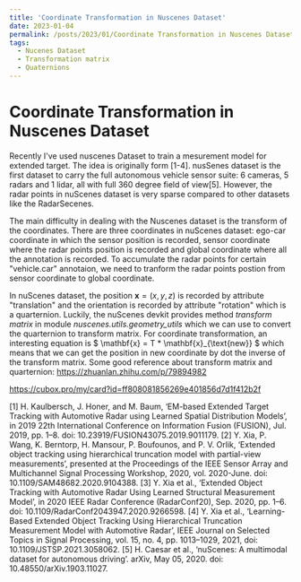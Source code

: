 ```yaml
---
title: 'Coordinate Transformation in Nuscenes Dataset'
date: 2023-01-04
permalink: /posts/2023/01/Coordinate Transformation in Nuscenes Dataset/
tags:
  - Nucenes Dataset
  - Transformation matrix
  - Quaternions
---
```



Coordinate Transformation in Nuscenes Dataset
======
Recently I've used nuscenes Dataset to train a mesurement model for extended target. The idea is originally form [1-4]. nusSenes dataset is the first dataset to carry the full autonomous vehicle sensor suite: 6 cameras, 5 radars and 1 lidar, all with full 360 degree field of view[5]. However, the radar points in nuScenes dataset is very sparse compared to other datasets like the RadarSecenes.

The main difficulty in dealing with the Nuscenes dataset is the transform of the coordinates. There are three coordinates in nuScenes dataset: ego-car coordinate in which the sensor position is recorded, sensor coordinate where the radar points position is recorded and global coordinate where all the annotation is recorded. To accumulate the radar points for certain "vehicle.car" annotaion, we need to tranform the radar points postion from sensor coordinate to global coordinate. 

In nuScenes dataset, the position $\mathbf{x} = (x,y,z)$ is recorded by attribute "translation" and the orientation is recorded by attribute "rotation" which is a quarternion. Luckily, the nuScenes devkit provides method *transform matrix* in module *nuscenes.utils.geometry_utils* which we can use to convert the quarternion to transform matrix. For coordinate transformation, an interesting equation is 
$
   \mathbf{x} = T * \mathbf{x}_{\text{new}}
$
which means that we can get the position in new coordinate by dot the inverse of the transform matrix.
Some good reference about transform matrix and quarternion:
https://zhuanlan.zhihu.com/p/79894982

https://cubox.pro/my/card?id=ff808081856269e401856d7d1f412b2f





[1] H. Kaulbersch, J. Honer, and M. Baum, ‘EM-based Extended Target Tracking with Automotive Radar using Learned Spatial Distribution Models’, in 2019 22th International Conference on Information Fusion (FUSION), Jul. 2019, pp. 1–8. doi: 10.23919/FUSION43075.2019.9011179.
[2] Y. Xia, P. Wang, K. Berntorp, H. Mansour, P. Boufounos, and P. V. Orlik, ‘Extended object tracking using hierarchical truncation model with partial-view measurements’, presented at the Proceedings of the IEEE Sensor Array and Multichannel Signal Processing Workshop, 2020, vol. 2020-June. doi: 10.1109/SAM48682.2020.9104388.
[3] Y. Xia et al., ‘Extended Object Tracking with Automotive Radar Using Learned Structural Measurement Model’, in 2020 IEEE Radar Conference (RadarConf20), Sep. 2020, pp. 1–6. doi: 10.1109/RadarConf2043947.2020.9266598.
[4] Y. Xia et al., ‘Learning-Based Extended Object Tracking Using Hierarchical Truncation Measurement Model with Automotive Radar’, IEEE Journal on Selected Topics in Signal Processing, vol. 15, no. 4, pp. 1013–1029, 2021, doi: 10.1109/JSTSP.2021.3058062.
[5] H. Caesar et al., ‘nuScenes: A multimodal dataset for autonomous driving’. arXiv, May 05, 2020. doi: 10.48550/arXiv.1903.11027.


